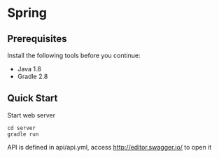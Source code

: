 # Spring

## Prerequisites

Install the following tools before you continue:

* Java 1.8
* Gradle 2.8

## Quick Start

Start web server
```
cd server
gradle run
```

API is defined in api/api.yml, access http://editor.swagger.io/ to open it

